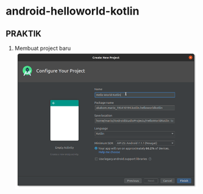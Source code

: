 # android-helloworld-kotlin

## PRAKTIK

1. Membuat project baru
![Pengaturan project baru](images/project&#32;config.png)